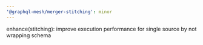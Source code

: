 ```yaml
---
'@graphql-mesh/merger-stitching': minor
---
```


enhance(stitching): improve execution performance for single source by not wrapping schema
